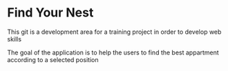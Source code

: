 <h1> Find Your Nest </h1>

This git is a development area for a training project in order to develop web skills

The goal of the application is to help the users to find the best appartment according to a selected position
